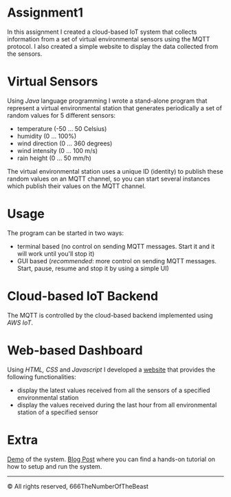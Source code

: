 # Assignment1
In this assignment I created a cloud-based IoT system that collects information from a set of virtual environmental sensors using the MQTT protocol. I also created a simple website to display the data collected from the sensors.

# Virtual Sensors
Using *Java* language programming I wrote a stand-alone program that represent a virtual environmental station that generates periodically a set of random values for 5 different sensors:
- temperature (-50 ... 50 Celsius)
- humidity (0 ... 100%)
- wind direction (0 ... 360 degrees)
- wind intensity (0 ... 100 m/s)
- rain height (0 ... 50 mm/h)

The virtual environmental station uses a unique ID (identity) to publish these random values on an MQTT channel, so you can start several instances which publish their values on the MQTT channel.

# Usage
The program can be started in two ways:
- terminal based (no control on sending MQTT messages. Start it and it will work until you'll stop it)
- GUI based (*recommended*: more control on sending MQTT messages. Start, pause, resume and stop it by using a simple UI)

# Cloud-based IoT Backend
The MQTT is controlled by the cloud-based backend implemented using *AWS IoT*.

# Web-based Dashboard
Using *HTML, CSS* and *Javascript* I developed a [website](https://666thenumberofthebeast.github.io/InternetOfThings19-20/) that provides the following functionalities:
- display the latest values received from all the sensors of a specified environmental station
- display the values received during the last hour from all environmental station of a specified sensor

# Extra
[Demo](https://youtu.be/Bl5EqkK0KrA) of the system.
[Blog Post](https://www.hackster.io/xmetal1997/iot-virtual-environment-stations-emulator-4fc78b) where you can find a hands-on tutorial on how to setup and run the system.

***
© All rights reserved, 666TheNumberOfTheBeast

